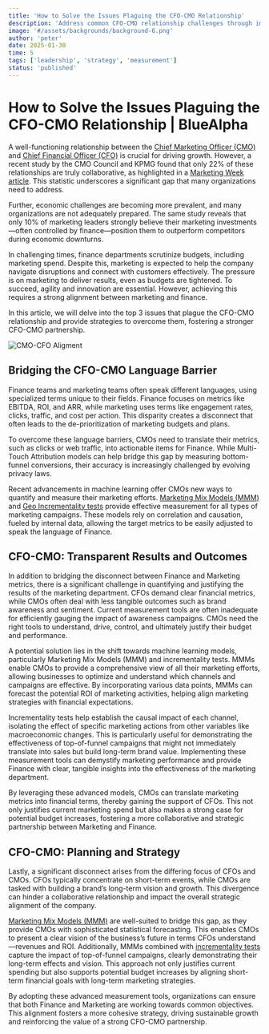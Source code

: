 ```yaml
---
title: 'How to Solve the Issues Plaguing the CFO-CMO Relationship'
description: 'Address common CFO-CMO relationship challenges through improved communication, measurement techniques, and strategic alignment for better business outcomes.'
image: '#/assets/backgrounds/background-6.png'
author: 'peter'
date: 2025-01-30
time: 5
tags: ['leadership', 'strategy', 'measurement']
status: 'published'
---
```


# How to Solve the Issues Plaguing the CFO-CMO Relationship | BlueAlpha

A well-functioning relationship between the [Chief Marketing Officer (CMO)](/articles/marketing-measurement-guide-2025) and [Chief Financial Officer (CFO)](https://bluealpha.ai/bluealpha-for-cfos/) is crucial for driving growth. However, a recent study by the CMO Council and KPMG found that only 22% of these relationships are truly collaborative, as highlighted in a [Marketing Week article](https://www.marketingweek.com/cmo-council-cfo-relationship/). This statistic underscores a significant gap that many organizations need to address.

Further, economic challenges are becoming more prevalent, and many organizations are not adequately prepared. The same study reveals that only 10% of marketing leaders strongly believe their marketing investments—often controlled by finance—position them to outperform competitors during economic downturns. 

In challenging times, finance departments scrutinize budgets, including marketing spend. Despite this, marketing is expected to help the company navigate disruptions and connect with customers effectively. The pressure is on marketing to deliver results, even as budgets are tightened. To succeed, agility and innovation are essential. However, achieving this requires a strong alignment between marketing and finance. 

In this article, we will delve into the top 3 issues that plague the CFO-CMO relationship and provide strategies to overcome them, fostering a stronger CFO-CMO partnership. 

![CMO-CFO Aligment](#assets/articles/cfo-cmo-relationship-issues-solutions/cmo-cfo-alignment.webp)

## Bridging the CFO-CMO Language Barrier

Finance teams and marketing teams often speak different languages, using specialized terms unique to their fields. Finance focuses on metrics like EBITDA, ROI, and ARR, while marketing uses terms like engagement rates, clicks, traffic, and cost per action. This disparity creates a disconnect that often leads to the de-prioritization of marketing budgets and plans.

To overcome these language barriers, CMOs need to translate their metrics, such as clicks or web traffic, into actionable items for Finance. While Multi-Touch Attribution models can help bridge this gap by measuring bottom-funnel conversions, their accuracy is increasingly challenged by evolving privacy laws.

Recent advancements in machine learning offer CMOs new ways to quantify and measure their marketing efforts. [Marketing Mix Models (MMM)](/articles/what-is-media-mix-modeling) and [Geo Incrementality tests](/articles/incrementality-testing-implementation-guide) provide effective measurement for all types of marketing campaigns. These models rely on correlation and causation, fueled by internal data, allowing the target metrics to be easily adjusted to speak the language of Finance.

## CFO-CMO: Transparent Results and Outcomes

In addition to bridging the disconnect between Finance and Marketing metrics, there is a significant challenge in quantifying and justifying the results of the marketing department. CFOs demand clear financial metrics, while CMOs often deal with less tangible outcomes such as brand awareness and sentiment. Current measurement tools are often inadequate for efficiently gauging the impact of awareness campaigns. CMOs need the right tools to understand, drive, control, and ultimately justify their budget and performance.

A potential solution lies in the shift towards machine learning models, particularly Marketing Mix Models (MMM) and incrementality tests. MMMs enable CMOs to provide a comprehensive view of all their marketing efforts, allowing businesses to optimize and understand which channels and campaigns are effective. By incorporating various data points, MMMs can forecast the potential ROI of marketing activities, helping align marketing strategies with financial expectations.

Incrementality tests help establish the causal impact of each channel, isolating the effect of specific marketing actions from other variables like macroeconomic changes. This is particularly useful for demonstrating the effectiveness of top-of-funnel campaigns that might not immediately translate into sales but build long-term brand value. Implementing these measurement tools can demystify marketing performance and provide Finance with clear, tangible insights into the effectiveness of the marketing department.

By leveraging these advanced models, CMOs can translate marketing metrics into financial terms, thereby gaining the support of CFOs. This not only justifies current marketing spend but also makes a strong case for potential budget increases, fostering a more collaborative and strategic partnership between Marketing and Finance.

## CFO-CMO: Planning and Strategy   

Lastly, a significant disconnect arises from the differing focus of CFOs and CMOs. CFOs typically concentrate on short-term events, while CMOs are tasked with building a brand’s long-term vision and growth. This divergence can hinder a collaborative relationship and impact the overall strategic alignment of the company.

[Marketing Mix Models (MMM)](/articles/what-is-media-mix-modeling) are well-suited to bridge this gap, as they provide CMOs with sophisticated statistical forecasting. This enables CMOs to present a clear vision of the business’s future in terms CFOs understand—revenues and ROI. Additionally, MMMs combined with [incrementality tests](/articles/what-is-incremental-marketing) capture the impact of top-of-funnel campaigns, clearly demonstrating their long-term effects and vision. This approach not only justifies current spending but also supports potential budget increases by aligning short-term financial goals with long-term marketing strategies.

By adopting these advanced measurement tools, organizations can ensure that both Finance and Marketing are working towards common objectives. This alignment fosters a more cohesive strategy, driving sustainable growth and reinforcing the value of a strong CFO-CMO partnership.
